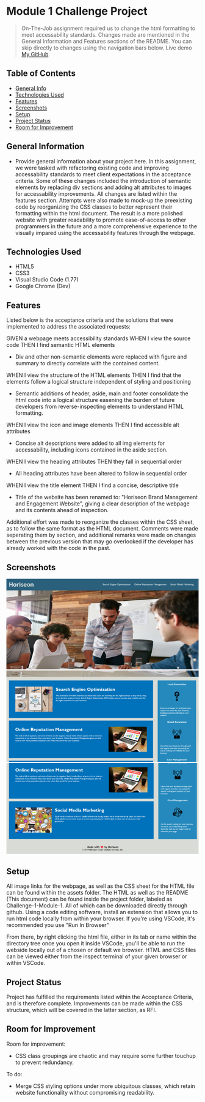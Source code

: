 # Module 1 Challenge Project

> On-The-Job assignment required us to change the html formatting to meet accessability standards. Changes made are mentioned in the General Information and Features sections of the README. You can skip directly to changes using the navigation bars below.
> Live demo [My GitHub](https://bradhamm.github.io/Challenge-1-Module-1/).

## Table of Contents
* [General Info](#general-information)
* [Technologies Used](#technologies-used)
* [Features](#features)
* [Screenshots](#screenshots)
* [Setup](#setup)
* [Project Status](#project-status)
* [Room for Improvement](#room-for-improvement)
<!-- * [License](#license) -->


## General Information
- Provide general information about your project here.
In this assignment, we were tasked with refactoring existing code and improving accessability standards to meet client expectations in the acceptance criteria. Some of these changes included the introduction of semantic elements by replacing div sections and adding alt attributes to images for accessability improvements. All changes are listed within the features section. Attempts were also made to mock-up the preexisting code by reorganizing the CSS classes to better represent their formatting within the html document. The result is a more polished website with greater readability to promote ease-of-access to other programmers in the future and a more comprehensive experience to the visually impared using the accessability features through the webpage. 

## Technologies Used
- HTML5
- CSS3
- Visual Studio Code (1.77)
- Google Chrome (Dev)


## Features
Listed below is the acceptance criteria and the solutions that were implemented to address the associated requests:

GIVEN a webpage meets accessibility standards
WHEN I view the source code
THEN I find semantic HTML elements

- Div and other non-semantic elements were replaced with figure and summary to directly correlate with the contained content. 

WHEN I view the structure of the HTML elements
THEN I find that the elements follow a logical structure independent of styling and positioning

- Semantic additions of header, aside, main and footer consolidate the html code into a logical structure easening the burden of future developers from reverse-inspecting elements to understand HTML formatting.

WHEN I view the icon and image elements
THEN I find accessible alt attributes

- Concise alt descriptions were added to all img elements for accessability, including icons contained in the aside section.

WHEN I view the heading attributes
THEN they fall in sequential order

- All heading attributes have been altered to follow in sequential order

WHEN I view the title element
THEN I find a concise, descriptive title

- Title of the website has been renamed to: "Horiseon Brand Management and Engagement Website", giving a clear description of the webpage and its contents ahead of inspection.

Additional effort was made to reorganize the classes within the CSS sheet, as to follow the same format as the HTML document. Comments were made seperating them by section, and additional remarks were made on changes between the previous version that may go overlooked if the developer has already worked with the code in the past.

## Screenshots
![Retained webpage integrity](./assets/images/screenshotone.png)
![Retained webpage integrity](./assets/images/screenshottwo.png)
![Retained webpage integrity](./assets/images/screenshotthree.png)


## Setup
All image links for the webpage, as well as the CSS sheet for the HTML file can be found within the assets folder. The HTML as well as the README (This document) can be found inside the project folder, labeled as Challenge-1-Module-1. All of which can be downloaded directly through github. Using a code editing software, install an extension that allows you to run html code locally from within your browser. If you're using VSCode, it's recommended you use "Run In Browser"

From there, by right clicking the html file, either in its tab or name within the directory tree once you open it inside VSCode, you'll be able to run the webside locally out of a chosen or default we browser. HTML and CSS files can be viewed either from the inspect terminal of your given browser or within VSCode.

## Project Status

Project has fulfilled the requirements listed within the Acceptance Criteria, and is therefore complete. Improvements can be made within the CSS structure, which will be covered in the latter section, as RFI.


## Room for Improvement
Room for improvement:

- CSS class groupings are chaotic and may require some further touchup to prevent redundancy.

To do:

- Merge CSS styling options under more ubiquitous classes, which retain website functionality without compromising readability.

<!-- ## License -->
<!-- This project is open source and available under the [MIT License](). -->
